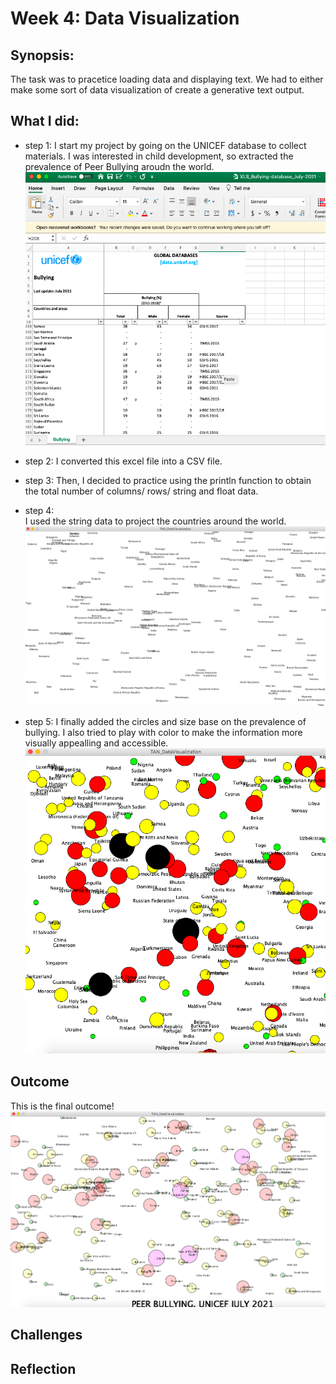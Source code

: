 # Week 4: Data Visualization

## Synopsis:

The task was to pracetice loading data and displaying text. We had to either make some sort of data visualization of create a generative text output. 

## What I did:

- step 1:
I start my project by going on the UNICEF database to collect materials. I was interested in child development, so extracted the prevalence of Peer Bullying aroudn the world. 
![](UNICEF_PeerBullyingData.png)

- step 2: 
I converted this excel file into a CSV file.

- step 3: 
Then, I decided to practice using the println function to obtain the total number of columns/ rows/ string and float data. 

- step 4:  
I used the string data to project the countries around the world. 
![](TAN_DataVisualizationStep4.png)

- step 5: 
I finally added the circles and size base on the prevalence of bullying. 
I also tried to play with color to make the information more visually appealling and accessible.
![](TAN_DataVisualizationStep5.png)

## Outcome
This is the final outcome!
![](TAN_DataVisualizationFinal.png)

## Challenges

## Reflection
